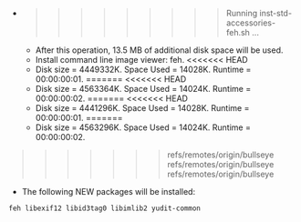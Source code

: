 * >>>>>>>>> Running inst-std-accessories-feh.sh ...
  * After this operation, 13.5 MB of additional disk space will be used.
  * Install command line image viewer: feh.
<<<<<<< HEAD
  * Disk size = 4449332K. Space Used = 14028K. Runtime = 00:00:00:01.
=======
<<<<<<< HEAD
  * Disk size = 4563364K. Space Used = 14024K. Runtime = 00:00:00:02.
=======
<<<<<<< HEAD
  * Disk size = 4441296K. Space Used = 14028K. Runtime = 00:00:00:01.
=======
  * Disk size = 4563296K. Space Used = 14024K. Runtime = 00:00:00:02.
>>>>>>> refs/remotes/origin/bullseye
>>>>>>> refs/remotes/origin/bullseye
>>>>>>> refs/remotes/origin/bullseye
  * The following NEW packages will be installed:
  ```bash
feh libexif12 libid3tag0 libimlib2 yudit-common
  ```
